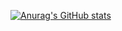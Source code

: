 [![Anurag's GitHub stats](https://github-readme-stats.vercel.app/api?username=7w1571x)](https://github.com/anuraghazra/github-readme-stats)
